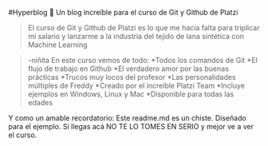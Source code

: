 #Hyperblog 💚
Un blog increíble para el curso de Git y Github de Platzi

>El curso de Git y Github de Platzi es lo que me hacía falta para triplicar mi salario y lanzarme a la industria del tejido de lana sintética con Machine Learning

>-niñita
En este curso vemos de todo:
*Todos los comandos de Git
*El flujo de trabajo en Github
*El verdadero amor por las buenas prácticas
*Trucos muy locos del profesor
*Las personalidades múltiples de Freddy
*Creado por el increíble Platzi Team
*Incluye ejemplos en Windows, Linux y Mac
*Disponible para todas las edades

Y como un amable recordatorio: Este readme.md es un chiste. Diseñado para el ejemplo. Si llegas acá NO TE LO TOMES EN SERIO y mejor ve a ver el curso.
